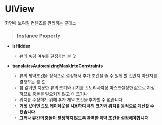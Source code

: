 # UIView
화면에 보여질 컨텐츠를 관리하는 클래스

> ### Instance Property
* **isHidden**
    - 뷰의 숨김 여부를 결정하는 불 값

* **translatesAutoresizingMaskIntoConstraints**
    - 뷰의 제약조건을 정적으로 설정해서 추가 조건을 줄 수 있게 할 것인지 아닌지를 결정하는 불 값  
    - 참 값이면 지정한 뷰의 크기와 위치를 오토리사이징 마스크설정한 값으로 지정하므로 충돌을 일으키지 않고 이 크기나
    - 위치를 수정하기 위해 추가 제약 조건을 추가할 수 없습니다.  
    - **거짓 값이면 오토 레이아웃을 사용하여 뷰의 크기와 위치를 동적으로 계산할 수 있습니다**  
    - **그러나 뷰간의 충돌이 발생하지 않도록 완벽한 제약 조건을 설정해야합니다**